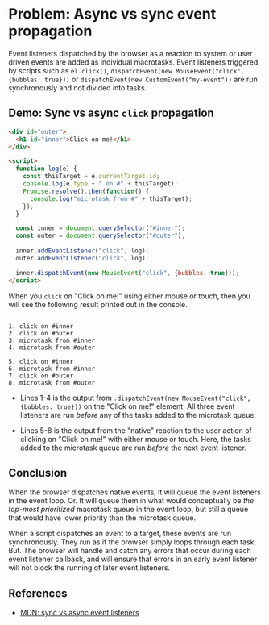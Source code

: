 # Problem: Async vs sync event propagation

Event listeners dispatched by the browser as a reaction to system or user driven events are added as individual macrotasks. Event listeners triggered by scripts such as `el.click()`, `dispatchEvent(new MouseEvent("click", {bubbles: true}))` or `dispatchEvent(new CustomEvent("my-event"))` are run synchronously and not divided into tasks.

## Demo: Sync vs async `click` propagation   

```html
<div id="outer">
  <h1 id="inner">Click on me!</h1>
</div>

<script>
  function log(e) {
    const thisTarget = e.currentTarget.id;
    console.log(e.type + " on #" + thisTarget);
    Promise.resolve().then(function() {
      console.log("microtask from #" + thisTarget);
    });
  }

  const inner = document.querySelector("#inner");
  const outer = document.querySelector("#outer");
  
  inner.addEventListener("click", log);
  outer.addEventListener("click", log);

  inner.dispatchEvent(new MouseEvent("click", {bubbles: true}));
</script>
```

When you `click` on "Click on me!" using either mouse or touch, then you will see the following result printed out in the console.

```

1. click on #inner
2. click on #outer
3. microtask from #inner
4. microtask from #outer

5. click on #inner
6. microtask from #inner
7. click on #outer
8. microtask from #outer

``` 

 * Lines 1-4 is the output from `.dispatchEvent(new MouseEvent("click", {bubbles: true}))` on the "Click on me!" element. All three event listeners are run *before* any of the tasks added to the microtask queue.
 
 * Lines 5-8 is the output from the "native" reaction to the user action of clicking on "Click on me!" with either mouse or touch. Here, the tasks added to the microtask queue are run *before* the next event listener.
 
## Conclusion

When the browser dispatches native events, it will queue the event listeners in the event loop. Or. It will queue them in what would conceptually be *the top-most prioritized* macrotask queue in the event loop, but still a queue that would have lower priority than the microtask queue.

When a script dispatches an event to a target, these events are run synchronously. They run as if the browser simply loops through each task. But. The browser will handle and catch any errors that occur during each event listener callback, and will ensure that errors in an early event listener will not block the running of later event listeners.

## References

 * [MDN: sync vs async event listeners](https://developer.mozilla.org/en-US/docs/Web/API/EventTarget/dispatchEvent#Notes)